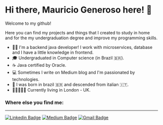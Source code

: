 # Hi there, Mauricio Generoso here! :runner:

Welcome to my github!

Here you can find my projects and things that I created to study in home and for the my undergraduation degree and improve my programming skills.

* :man_technologist: I'm a backend java developer! I work with microservices, database and I have a little knowledge in frontend.
* :mortar_board: Undergraduated in Computer science (in Brazil 🇧🇷).
* :coffee: Java certified by Oracle.
* :computer: Sometimes I write on Medium blog and I'm passionated by technologies.
* :baby: I was born in brazil 🇧🇷 and descended from italian 🇮🇹.
* :guardsman::european_castle::uk: Currently living in London - UK.

### Where else you find me:
---
[![Linkedin Badge](https://img.shields.io/badge/-LinkedIn-blue?style=flat-square&logo=Linkedin&logoColor=white&link=https://www.linkedin.com/in/mauriciogeneroso/)](https://www.linkedin.com/in/mauriciogeneroso/)
[![Medium Badge](https://img.shields.io/badge/-Medium-000?style=flat-square&logo=Medium&logoColor=white&link=https://medium.com/@mauriciogeneroso)](https://medium.com/@mauriciogeneroso)
[![Gmail Badge](https://img.shields.io/badge/-Gmail-c14438?style=flat-square&logo=Gmail&logoColor=white&link=mailto:mauriciomarquesgeneroso@gmail.com)](mailto:mauriciomarquesgeneroso@gmail.com)
